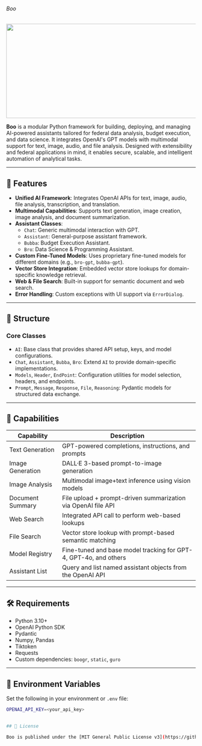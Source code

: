 ###### Boo
<img src="https://github.com/is-leeroy-jenkins/Boo/blob/main/resources/img/github/Boo.gif" width="1080" height="250"/>



 **Boo** is a modular Python framework for building, deploying, and managing AI-powered assistants
tailored for federal data analysis, budget execution, and data science. It integrates OpenAI's GPT
models with multimodal support for text, image, audio, and file analysis. Designed with
extensibility and federal applications in mind, it enables secure, scalable, and intelligent
automation of analytical tasks.

---

## 📌 Features

- **Unified AI Framework**: Integrates OpenAI APIs for text, image, audio, file analysis,
  transcription, and translation.
- **Multimodal Capabilities**: Supports text generation, image creation, image analysis, and
  document summarization.
- **Assistant Classes**:
   - `Chat`: Generic multimodal interaction with GPT.
   - `Assistant`: General-purpose assistant framework.
   - `Bubba`: Budget Execution Assistant.
   - `Bro`: Data Science & Programming Assistant.
- **Custom Fine-Tuned Models**: Uses proprietary fine-tuned models for different domains (e.g.,
  `bro-gpt`, `bubba-gpt`).
- **Vector Store Integration**: Embedded vector store lookups for domain-specific knowledge
  retrieval.
- **Web & File Search**: Built-in support for semantic document and web search.
- **Error Handling**: Custom exceptions with UI support via `ErrorDialog`.

---

## 🧱 Structure

### Core Classes

- `AI`: Base class that provides shared API setup, keys, and model configurations.
- `Chat`, `Assistant`, `Bubba`, `Bro`: Extend `AI` to provide domain-specific implementations.
- `Models`, `Header`, `EndPoint`: Configuration utilities for model selection, headers, and
  endpoints.
- `Prompt`, `Message`, `Response`, `File`, `Reasoning`: Pydantic models for structured data
  exchange.

---

## 🧠 Capabilities

| Capability        | Description                                                                 |
|-------------------|-----------------------------------------------------------------------------|
| Text Generation   | GPT-powered completions, instructions, and prompts                          |
| Image Generation  | DALL·E 3-based prompt-to-image generation                                   |
| Image Analysis    | Multimodal image+text inference using vision models                         |
| Document Summary  | File upload + prompt-driven summarization via OpenAI file API               |
| Web Search        | Integrated API call to perform web-based lookups                            |
| File Search       | Vector store lookup with prompt-based semantic matching                     |
| Model Registry    | Fine-tuned and base model tracking for GPT-4, GPT-4o, and others            |
| Assistant List    | Query and list named assistant objects from the OpenAI API                  |

---

## 🛠️ Requirements

- Python 3.10+
- OpenAI Python SDK
- Pydantic
- Numpy, Pandas
- Tiktoken
- Requests
- Custom dependencies: `boogr`, `static`, `guro`

---

## 🔐 Environment Variables

Set the following in your environment or `.env` file:

```bash
OPENAI_API_KEY=<your_api_key>

  
## 📝 License

Boo is published under the [MIT General Public License v3](https://github.com/is-leeroy-jenkins/Boo/blob/main/LICENSE).


